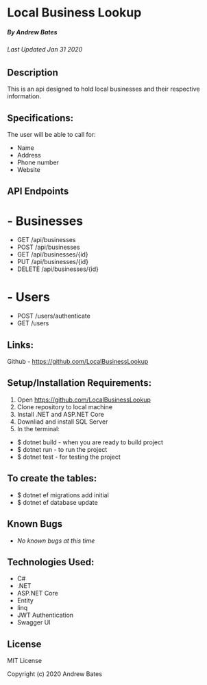 # Local Business Lookup
##### By Andrew Bates
###### Last Updated Jan 31 2020

## Description

This is an api designed to hold local businesses and their respective information. 

## Specifications:

The user will be able to call for:

  - Name 
  - Address 
  - Phone number 
  - Website

## API Endpoints

# - Businesses
- GET /api/businesses
- POST /api/businesses
- GET /api/businesses/{id}
- PUT /api/businesses/{id}
- DELETE /api/businesses/{id}

# - Users
- POST /users/authenticate
- GET /users

## Links:

Github - https://github.com/LocalBusinessLookup

## Setup/Installation Requirements:

1. Open https://github.com/LocalBusinessLookup
2. Clone repository to local machine 
3. Install .NET and ASP.NET Core
4. Downliad and install SQL Server
5. In the terminal:

  - $ dotnet build - when you are ready to build project
  - $ dotnet run - to run the project 
  - $ dotnet test - for testing the project

## To create the tables: 

  - $ dotnet ef migrations add initial
  - $ dotnet ef database update

## Known Bugs

* _No known bugs at this time_

## Technologies Used:

* C#
* .NET
* ASP.NET Core
* Entity
* linq
* JWT Authentication
* Swagger UI

## License
MIT License

Copyright (c) 2020 Andrew Bates